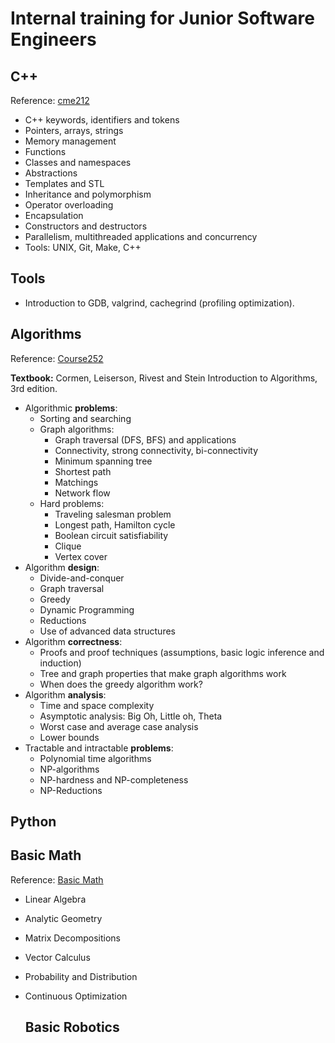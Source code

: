 # Internal training for Junior Software Engineers

## C++

Reference: [cme212](https://github.com/cme212/course/blob/master/syllabus.md)

* C++ keywords, identifiers and tokens
* Pointers, arrays, strings
* Memory management
* Functions 
* Classes and namespaces
* Abstractions 
* Templates and STL
* Inheritance and polymorphism
* Operator overloading
* Encapsulation
* Constructors and destructors
* Parallelism, multithreaded applications and concurrency
* Tools: UNIX, Git, Make, C++

## Tools
* Introduction to GDB, valgrind, cachegrind (profiling optimization).


## Algorithms

Reference: [Course252](http://cs.smith.edu/~istreinu/Teaching/Courses/252.html)

**Textbook:** Cormen, Leiserson, Rivest and Stein Introduction to Algorithms, 3rd edition. 
-   Algorithmic  **problems**:
    -   Sorting and searching
    -   Graph algorithms:
        -   Graph traversal (DFS, BFS) and applications
        -   Connectivity, strong connectivity, bi-connectivity
        -   Minimum spanning tree
        -   Shortest path
        -   Matchings
        -   Network flow
    -   Hard problems:
        -   Traveling salesman problem
        -   Longest path, Hamilton cycle
        -   Boolean circuit satisfiability
        -   Clique
        -   Vertex cover
-   Algorithm  **design**:
    -   Divide-and-conquer
    -   Graph traversal
    -   Greedy
    -   Dynamic Programming
    -   Reductions
    -   Use of advanced data structures
-   Algorithm  **correctness**:
    -   Proofs and proof techniques (assumptions, basic logic inference and induction)
    -   Tree and graph properties that make graph algorithms work
    -   When does the greedy algorithm work?
-   Algorithm  **analysis**:
    -   Time and space complexity
    -   Asymptotic analysis: Big Oh, Little oh, Theta
    -   Worst case and average case analysis
    -   Lower bounds
-   Tractable and intractable  **problems**:
    -   Polynomial time algorithms
    -   NP-algorithms
    -   NP-hardness and NP-completeness
    -   NP-Reductions
    
    
## Python
  
## Basic Math

Reference: [Basic Math](https://mml-book.github.io/)

* Linear Algebra
* Analytic Geometry
* Matrix Decompositions
* Vector Calculus
* Probability and Distribution
* Continuous Optimization
  
  ## Basic Robotics
